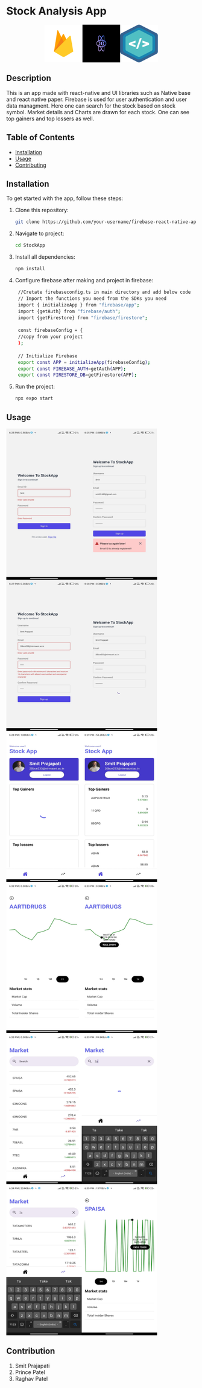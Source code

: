 # Stock Analysis App
<div style="display:flex; justify-content:center;">
    <img src="/assets/firebase-logo.png" alt="Logo 1" width="100" height="100">
    <img src="/assets/react-native-logo.png" alt="Logo 2" width="100" height="100">
    <img src="/assets/nativebase-logo.svg" alt="Logo 2" width="100" height="100">
    <!-- Add more logo images as needed -->
</div>



<!-- 
![Firebase Logo](/assets/firebase-logo.png | width=100) ![React Native Logo](/assets/react-native-logo.png) 
![Native Base Logo](/assets/nativebase-logo.svg) -->

## Description

This is an app made with react-native and UI libraries such as Native base and react native paper. Firebase is used for user authentication and user data managment. Here one can search for the stock based on stock symbol. Market details and Charts are drawn for each stock. One can see top gainers and top lossers as well.

## Table of Contents

- [Installation](#installation)
- [Usage](#usage)
- [Contributing](#contributing)

## Installation

To get started with the app, follow these steps:

1. Clone this repository:

   ```sh
   git clone https://github.com/your-username/firebase-react-native-app.git
   ```
2. Navigate to project:
   ```sh
   cd StockApp
   ```
3. Install all dependencies:
   ```sh
   npm install
   ```
4. Configure firebase after making and project in firebase:
   ```sh
    //Cretate firebaseconfig.ts in main directory and add below code
    // Import the functions you need from the SDKs you need
    import { initializeApp } from "firebase/app";
    import {getAuth} from "firebase/auth";
    import {getFirestore} from "firebase/firestore";

    const firebaseConfig = {
    //copy from your project
    };

    // Initialize Firebase
    export const APP = initializeApp(firebaseConfig);
    export const FIREBASE_AUTH=getAuth(APP);
    export const FIRESTORE_DB=getFirestore(APP);
   ```

5. Run the project:
   ```sh
   npx expo start
   ```

## Usage
<div style="display:flex; flex-wrap:wrap;">
    <img src="/assets/1.jpg" alt="image 1" width="200" height="400">
    <img src="/assets/2.jpg" alt="image 2" width="200" height="400">
    <img src="/assets/3.jpg" alt="image 3" width="200" height="400">
    <img src="/assets/4.jpg" alt="image 4" width="200" height="400">
    <img src="/assets/5.jpg" alt="image 5" width="200" height="400">
    <img src="/assets/6.jpg" alt="image 6" width="200" height="400">
    <img src="/assets/7.jpg" alt="image 7" width="200" height="400">
    <img src="/assets/8.jpg" alt="image 8" width="200" height="400">
    <img src="/assets/9.jpg" alt="image 9" width="200" height="400">
    <img src="/assets/10.jpg" alt="image 10" width="200" height="400">
    <img src="/assets/11.jpg" alt="image 11" width="200" height="400">
    <img src="/assets/12.jpg" alt="image 12" width="200" height="400">
</div>



## Contribution
1. Smit Prajapati
2. Prince Patel
3. Raghav Patel
